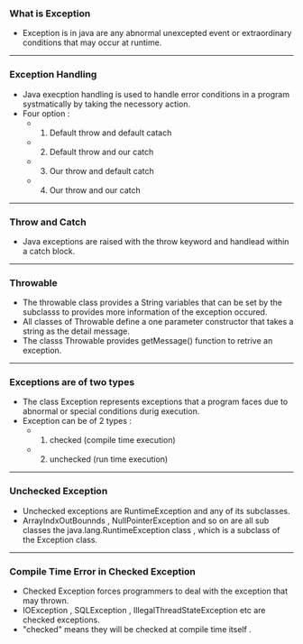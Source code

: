 ### **What is Exception**
- Exception is in java are any abnormal unexcepted event or extraordinary conditions that may occur at runtime.
---
### **Exception Handling**
- Java execption handling is used to handle error conditions in a program systmatically by taking the necessory action.
- Four option :
	- 1. Default throw and default catach 
	- 2. Default throw and our catch
	- 3. Our throw and default catch 
	- 4. Our throw and our catch 

---
### **Throw and Catch**
- Java exceptions are raised with the throw keyword and handlead within a catch block.
---
### **Throwable**
- The throwable class provides a String variables that can be  set by the subclasss to provides more information of the exception occured.
- All classes of Throwable define a one parameter constructor that takes a string as the detail message.
- The classs Throwable provides getMessage() function to retrive an exception.
---
### **Exceptions are of two types**
- The class Exception represents exceptions that a program faces due to abnormal or special conditions durig execution.
- Exception can be of 2 types :
	- 1. checked (compile time execution)
	- 2. unchecked (run time execution)

---
### **Unchecked Exception**
- Unchecked exceptions are RuntimeException and any of its subclasses.
- ArrayIndxOutBounnds , NullPointerException and so on are all sub classes the java.lang.RuntimeException class , which is a subclass of the Exception class.
---
### **Compile Time Error in Checked Exception**
- Checked Exception forces programmers to deal with the exception that may thrown.
- IOException , SQLException , IllegalThreadStateException etc are checked exceptions.
- "checked" means they will be checked at compile time  itself .








